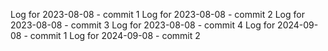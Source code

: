 Log for 2023-08-08 - commit 1
Log for 2023-08-08 - commit 2
Log for 2023-08-08 - commit 3
Log for 2023-08-08 - commit 4
Log for 2024-09-08 - commit 1
Log for 2024-09-08 - commit 2
